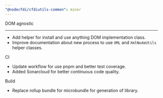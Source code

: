 ```yaml
---
"@nodecfdi/cfdiutils-common": minor
---
```


DOM agnostic
___

- Add helper for install and use anything DOM implementation class.
- Improve documentation about new process to use `XML` and `XmlNodeUtils` helper classes.

CI

- Update workflow for use pnpm and better test coverage.
- Added Sonarcloud for better continuous code quality.

Build

- Replace rollup bundle for microbundle for generation of library.
